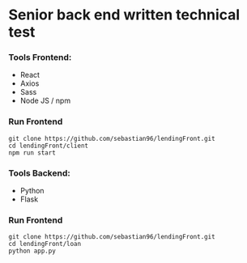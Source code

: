 # **Senior back end written technical test**

### Tools Frontend:
- React
- Axios
- Sass
- Node JS / npm

### Run Frontend
``` 
git clone https://github.com/sebastian96/lendingFront.git
cd lendingFront/client
npm run start
```

### Tools Backend:
- Python
- Flask

### Run Frontend
``` 
git clone https://github.com/sebastian96/lendingFront.git
cd lendingFront/loan
python app.py
```
